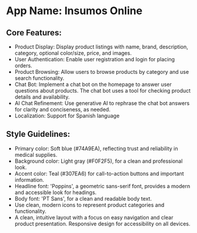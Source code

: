 # **App Name**: Insumos Online

## Core Features:

- Product Display: Display product listings with name, brand, description, category, optional color/size, price, and images.
- User Authentication: Enable user registration and login for placing orders.
- Product Browsing: Allow users to browse products by category and use search functionality.
- Chat Bot: Implement a chat bot on the homepage to answer user questions about products. The chat bot uses a tool for checking product details and availability.
- AI Chat Refinement: Use generative AI to rephrase the chat bot answers for clarity and conciseness, as needed.
- Localization: Support for Spanish language

## Style Guidelines:

- Primary color: Soft blue (#74A9EA), reflecting trust and reliability in medical supplies.
- Background color: Light gray (#F0F2F5), for a clean and professional look.
- Accent color: Teal (#307EA6) for call-to-action buttons and important information.
- Headline font: 'Poppins', a geometric sans-serif font, provides a modern and accessible look for headings.
- Body font: 'PT Sans', for a clean and readable body text.
- Use clean, modern icons to represent product categories and functionality.
- A clean, intuitive layout with a focus on easy navigation and clear product presentation. Responsive design for accessibility on all devices.